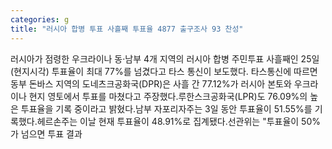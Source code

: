 ```yaml
---
categories: g
title: "러시아 합병 투표 사흘째 투표율 4877 출구조사 93 찬성"
---
```

러시아가 점령한 우크라이나 동·남부 4개 지역의 러시아 합병 주민투표 사흘째인 25일(현지시각) 투표율이 최대 77%를 넘겼다고 타스 통신이 보도했다. 타스통신에 따르면 동부 돈바스 지역의 도네츠크공화국(DPR)은 사흘 간 77.12%가 러시아 본토와 우크라이나 현지 영토에서 투표를 마쳤다고 주장했다.루한스크공화국(LPR)도 76.09%의 높은 투표율을 기록 중이라고 밝혔다.남부 자포리자주는 3일 동안 투표율이 51.55%를 기록했다.헤르손주는 이날 현재 투표율이 48.91%로 집계됐다.선관위는 "투표율이 50%가 넘으면 투표 결과
